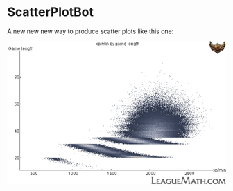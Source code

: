 ScatterPlotBot
==============

A new new new way to produce scatter plots like this one:

![A very fine scatter plot indeed](www.leaguemath.com--xp-min-game-length.png)
